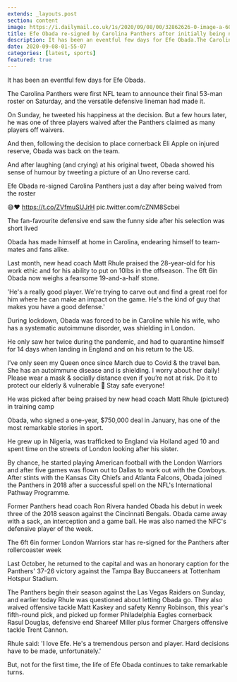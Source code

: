 ```yaml
---
extends: _layouts.post
section: content
image: https://i.dailymail.co.uk/1s/2020/09/08/00/32862626-0-image-a-60_1599521866281.jpg 
title: Efe Obada re-signed by Carolina Panthers after initially being named in roster and then waived 
description: It has been an eventful few days for Efe Obada.The Carolina Panthers were first NFL team to announce their final 53-man roster on Saturday, and the versatile defensive lineman had made it. 
date: 2020-09-08-01-55-07 
categories: [latest, sports] 
featured: true 
--- 
```

It has been an eventful few days for Efe Obada.

The Carolina Panthers were first NFL team to announce their final 53-man roster on Saturday, and the versatile defensive lineman had made it.

On Sunday, he tweeted his happiness at the decision. But a few hours later, he was one of three players waived after the Panthers claimed as many players off waivers.

And then, following the decision to place cornerback Eli Apple on injured reserve, Obada was back on the team.

And after laughing (and crying) at his original tweet, Obada showed his sense of humour by tweeting a picture of an Uno reverse card.

Efe Obada re-signed Carolina Panthers just a day after being waived from the roster

😅❤️ https://t.co/ZVfmuSUJrH pic.twitter.com/cZNM8Scbei

The fan-favourite defensive end saw the funny side after his selection was short lived

Obada has made himself at home in Carolina, endearing himself to team-mates and fans alike.

Last month, new head coach Matt Rhule praised the 28-year-old for his work ethic and for his ability to put on 10lbs in the offseason. The 6ft 6in Obada now weighs a fearsome 19-and-a-half stone.

'He's a really good player. We're trying to carve out and find a great roel for him where he can make an impact on the game. He's the kind of guy that makes you have a good defense.'

During lockdown, Obada was forced to be in Caroline while his wife, who has a systematic autoimmune disorder, was shielding in London.

He only saw her twice during the pandemic, and had to quarantine himself for 14 days when landing in England and on his return to the US.

I’ve only seen my Queen once since March due to Covid & the travel ban. She has an autoimmune disease and is shielding. I worry about her daily! Please wear a mask & socially distance even if you’re not at risk. Do it to protect our elderly & vulnerable 💙 Stay safe everyone!

He was picked after being praised by new head coach Matt Rhule (pictured) in training camp 

Obada, who signed a one-year, $750,000 deal in January, has one of the most remarkable stories in sport.

He grew up in Nigeria, was trafficked to England via Holland aged 10 and spent time on the streets of London looking after his sister.

By chance, he started playing American football with the London Warriors and after five games was flown out to Dallas to work out with the Cowboys. After stints with the Kansas City Chiefs and Atlanta Falcons, Obada joined the Panthers in 2018 after a successful spell on the NFL's International Pathway Programme.

Former Panthers head coach Ron Rivera handed Obada his debut in week three of the 2018 season against the Cincinnati Bengals. Obada came away with a sack, an interception and a game ball. He was also named the NFC's defensive player of the week.

The 6ft 6in former London Warriors star has re-signed for the Panthers after rollercoaster week

Last October, he returned to the capital and was an honorary caption for the Panthers' 37-26 victory against the Tampa Bay Buccaneers at Tottenham Hotspur Stadium.

The Panthers begin their season against the Las Vegas Raiders on Sunday, and earlier today Rhule was questioned about letting Obada go. They also waived offensive tackle Matt Kaskey and safety Kenny Robinson, this year's fifth-round pick, and picked up former Philadelphia Eagles cornerback Rasul Douglas, defensive end Shareef Miller plus former Chargers offensive tackle Trent Cannon.

Rhule said: 'I love Efe. He's a tremendous person and player. Hard decisions have to be made, unfortunately.'

But, not for the first time, the life of Efe Obada continues to take remarkable turns.

